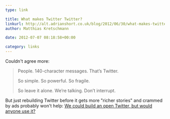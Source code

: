 ```yaml
---
type: link

title: What makes Twitter Twitter?
linkurl: http://alt.adrianshort.co.uk/blog/2012/06/30/what-makes-twitter-twitter/
author: Matthias Kretschmann

date: 2012-07-07 08:18:58+00:00

category: links
---
```


Couldn't agree more:

> People. 140-character messages. That’s Twitter.
>
> So simple. So powerful. So fragile.
>
> So leave it alone. We’re talking. Don’t interrupt.

But just rebuilding Twitter before it gets more "richer stories" and crammed by ads probably won't help: [We could build an open Twitter, but would anyone use it?](http://gigaom.com/2012/07/04/we-could-build-an-open-twitter-but-would-anyone-use-it/)
